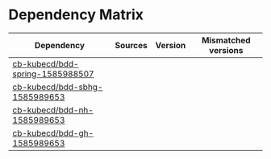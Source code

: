 # Dependency Matrix

Dependency | Sources | Version | Mismatched versions
---------- | ------- | ------- | -------------------
[cb-kubecd/bdd-spring-1585988507](https://github.com/cb-kubecd/bdd-spring-1585988507.git) |  | []() | 
[cb-kubecd/bdd-sbhg-1585989653](https://github.com/cb-kubecd/bdd-sbhg-1585989653.git) |  | []() | 
[cb-kubecd/bdd-nh-1585989653](https://github.com/cb-kubecd/bdd-nh-1585989653.git) |  | []() | 
[cb-kubecd/bdd-gh-1585989653](https://github.com/cb-kubecd/bdd-gh-1585989653.git) |  | []() | 
